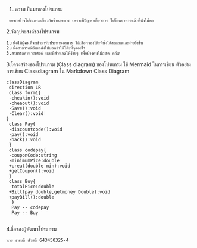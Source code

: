 1. ความเป็นมาของโปรแกรม
```
 อยากสร้างโปรแกรมเกี่ยวกับร้านอาหาร เพราะมีปัญหาเกี่ยวการ ไปร้านอาหารแล้วที่นั่งไม่พอ
```
2.วัตถุประสงค์ของโปรแกรม
 ```
 1.เพื่อให้ผู้คนที่จะเข้ามารับประทานอาหาร ได้เลือกจองโต๊ะที่นั่งได้สะดวกเเละง่ายยิ่งขึ้น
 2.เพื่อสามารถมีอีเมลส่งไปบอกว่าได้โต๊ะที่จุดอะไร
 3.สามารถคำนวณตังค์ เเละมีส่วนลดให้ง่ายๆ เพื่อบ้างคนไม่ถนัด คณิต 
 ```
3.โครงสร้างของโปรแกรม (Class diagram) ของโปรแกรม ใช้ Mermaid ในการเขียน ตัวอย่าง การเขียน Classdiagram ใน Markdown
 Class Diagram
 ```mermaid
classDiagram
  direction LR
  class form1{
  -cheakin():void
  -cheaout():void
  -Save():void
  -Clear():void
}
  class Pay{
  -discountcode():void
  -pay():void
  -back():void
  }
  class codepay{
  -couponCode:string
  -minimumPice:double
  +creat(double min):void
  +getCoupon():void
  }
  class Buy{
  -totalPice:double
  +Bill(pay double,getmoney Double):void
  +payBill():double
   }
   Pay -- codepay
   Pay -- Buy
   
  ```
 4.ชื่อของผู้พัฒนาโปรแกรม
  ```
 นาย ธนบดี สัวสดี 643450325-4
  ```
